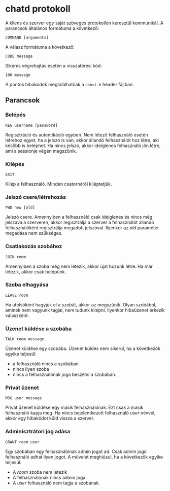 # chatd protokoll

A kliens és szerver egy saját szöveges protokollon keresztül kommunikál. A
parancsok általános formátuma a következő:

    COMMAND [arguments]

A válasz formátuma a következő:

    CODE message

Sikeres végrehajtás esetén a visszatérési kód:

    100 message

A pontos hibakódok megtalálhatóak a `const.h` header fájlban.

## Parancsok

### Belépés

    REG username [password]

Regisztráció és autentikáció egyben. Nem létező felhasználó esetén létrehoz
egyet, ha a jelszó is van, akkor állandó felhasználót hoz létre, aki később
is beléphet. Ha nincs jelszó, akkor ideiglenes felhasználó jön létre, ami a
sessionje végén megszűnik.

### Kilépés

    EXIT

Kilép a felhasználó. Minden csatornáról kiléptetjük.

### Jelszó csere/létrehozás

    PWD new [old]

Jelszó csere. Amennyiben a felhasználó csak ideiglenes és nincs még jelszava a
szerveren, akkor regisztrálja a szerver a felhasználót állandó felhasználóként
regisztrálja megadott jelszóval.  Ilyenkor az _old_ paraméter megadása nem
szükséges.

### Csatlakozás szobához

    JOIN room

Amennyiben a szoba még nem létezik, akkor újat hozunk létre. Ha már létezik,
akkor csak belépünk.

### Szoba elhagyása

    LEAVE room

Ha utolsóként hagyjuk el a szobát, akkor az megszűnik. Olyan szobából, aminek
nem vagyunk tagjai, nem tudunk kilépni. Ilyenkor hibaüzenet érkezik válaszként.

### Üzenet küldése a szobába

    TALK room message

Üzenet küldése egy szobába. Üzenet küldés nem sikerül, ha a következők egyike
teljesül:

* a felhasználó nincs a szobában
* nincs ilyen szoba
* nincs a felhasználónak joga beszélni a szobában.

### Privát üzenet

    MSG user message

Privát üzenet küldése egy másik felhasználónak. Ezt csak a másik felhasználó
kapja meg. Ha nincs bejelentkezett felhasználó _user_ névvel, akkor egy
hibakódot küld vissza a szerver.

### Adminisztrátori jog adása

    GRANT room user

Egy szobában egy felhasználónak admin jogot ad. Csak admin jogú felhasználó
adhat ilyen jogot. A művelet meghiúsul, ha a következők egyike teljesül:

* A _room_ szoba nem létezik
* A felhasználónak nincs admin joga.
* A _user_ felhasználó nem tagja a szobának.
